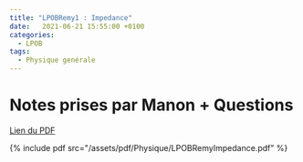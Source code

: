 ```yaml
---
title: "LPOBRemy1 : Impedance"
date:   2021-06-21 15:55:00 +0100
categories:
  - LPOB
tags:
  - Physique genérale
---
```


# Notes prises par Manon + Questions

[Lien du PDF](/assets/pdf/Physique/LPOBRemyImpedance.pdf)

{% include pdf src="/assets/pdf/Physique/LPOBRemyImpedance.pdf" %}
